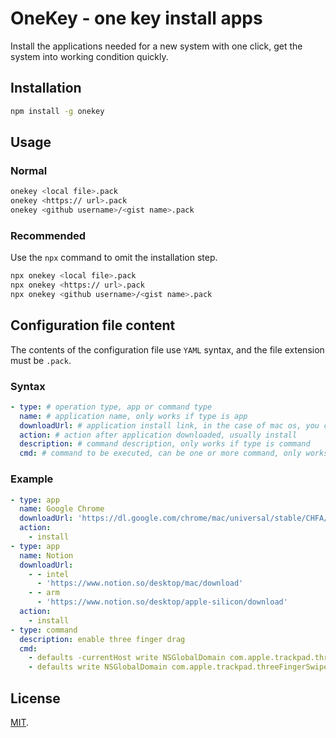 # OneKey - one key install apps

Install the applications needed for a new system with one click, get the system into working condition quickly.

## Installation

```bash
npm install -g onekey
```

## Usage

### Normal

```bash
onekey <local file>.pack
onekey <https:// url>.pack
onekey <github username>/<gist name>.pack
```

### Recommended

Use the `npx` command to omit the installation step.

```bash
npx onekey <local file>.pack
npx onekey <https:// url>.pack
npx onekey <github username>/<gist name>.pack
```

## Configuration file content

The contents of the configuration file use `YAML` syntax, and the file extension must be `.pack`.

### Syntax

```yml
- type: # operation type, app or command type
  name: # application name, only works if type is app
  downloadUrl: # application install link, in the case of mac os, you can also specify the link for the intel and arm versions separately
  action: # action after application downloaded, usually install
  description: # command description, only works if type is command
  cmd: # command to be executed, can be one or more command, only works if type is command
```

### Example

```yml
- type: app
  name: Google Chrome
  downloadUrl: 'https://dl.google.com/chrome/mac/universal/stable/CHFA/googlechrome.dmg'
  action:
    - install
- type: app
  name: Notion
  downloadUrl:
    - - intel
      - 'https://www.notion.so/desktop/mac/download'
    - - arm
      - 'https://www.notion.so/desktop/apple-silicon/download'
  action:
    - install
- type: command
  description: enable three finger drag
  cmd:
    - defaults -currentHost write NSGlobalDomain com.apple.trackpad.threeFingerSwipeGesture -int 1
    - defaults write NSGlobalDomain com.apple.trackpad.threeFingerSwipeGesture -int 1
```

## License

[MIT](LICENSE).
